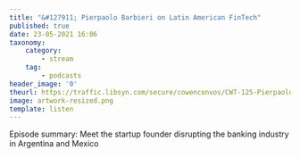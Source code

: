```yaml
---
title: "&#127911; Pierpaolo Barbieri on Latin American FinTech"
published: true
date: 23-05-2021 16:06
taxonomy:
    category:
        - stream
    tag:
        - podcasts
header_image: '0'
theurl: https://traffic.libsyn.com/secure/cowenconvos/CWT-125-PierpaoloBarbieri-podcast-v1.mp3?dest-id=850607
image: artwork-resized.png
template: listen
--- 
```

Episode summary: Meet the startup founder disrupting the banking industry in Argentina and Mexico
